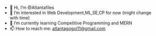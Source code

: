 - 👋 Hi, I’m @Atlantafiles
- 👀 I’m interested in Web Development,ML,SE,CP for now (might change with time)
- 🌱 I’m currently learning Competitive Programming and MERN
- 📫 How to reach me: atlantagogoi11@gmail.com

<!---
Atlantafiles/Atlantafiles is a ✨ special ✨ repository because its `README.md` (this file) appears on your GitHub profile.
You can click the Preview link to take a look at your changes.
--->

